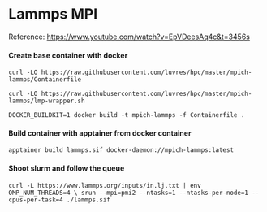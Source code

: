 Lammps MPI
==========

Reference: <https://www.youtube.com/watch?v=EpVDeesAq4c&t=3456s>

#### Create base container with docker
``curl -LO https://raw.githubusercontent.com/luvres/hpc/master/mpich-lammps/Containerfile``

``curl -LO https://raw.githubusercontent.com/luvres/hpc/master/mpich-lammps/lmp-wrapper.sh``

``DOCKER_BUILDKIT=1 docker build -t mpich-lammps -f Containerfile .``

#### Build container with apptainer from docker container
``apptainer build lammps.sif docker-daemon://mpich-lammps:latest``

#### Shoot slurm and follow the queue
``curl -L https://www.lammps.org/inputs/in.lj.txt | env OMP_NUM_THREADS=4 \
srun --mpi=pmi2 --ntasks=1 --ntasks-per-node=1 --cpus-per-task=4 ./lammps.sif``

